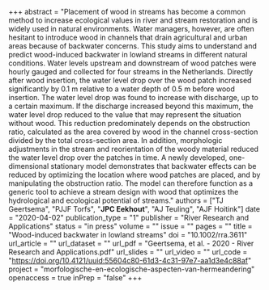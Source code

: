 +++
abstract = "Placement of wood in streams has become a common method to increase ecological values in river and stream restoration and is widely used in natural environments. Water managers, however, are often hesitant to introduce wood in channels that drain agricultural and urban areas because of backwater concerns. This study aims to understand and predict wood-induced backwater in lowland streams in different natural conditions. Water levels upstream and downstream of wood patches were hourly gauged and collected for four streams in the Netherlands. Directly after wood insertion, the water level drop over the wood patch increased significantly by 0.1 m relative to a water depth of 0.5 m before wood insertion. The water level drop was found to increase with discharge, up to a certain maximum. If the discharge increased beyond this maximum, the water level drop reduced to the value that may represent the situation without wood. This reduction predominately depends on the obstruction ratio, calculated as the area covered by wood in the channel cross-section divided by the total cross-section area. In addition, morphologic adjustments in the stream and reorientation of the woody material reduced the water level drop over the patches in time. A newly developed, one-dimensional stationary model demonstrates that backwater effects can be reduced by optimizing the location where wood patches are placed, and by manipulating the obstruction ratio. The model can therefore function as a generic tool to achieve a stream design with wood that optimizes the hydrological and ecological potential of streams."
authors = ["TJ Geertsema", "PJJF Torfs", "**JPC Eekhout**", "AJ Teuling", "AJF Hoitink"]
date = "2020-04-02"
publication_type = "1"
publisher = "River Research and Applications"
status = "in press"
volume = ""
issue = ""
pages = ""
title = "Wood-induced backwater in lowland streams"
doi = "10.1002/rra.3611"
url_article = ""
url_dataset = ""
url_pdf = "Geertsema, et al. - 2020 - River Research and Applications.pdf"
url_slides = ""
url_video = ""
url_code = "https://doi.org/10.4121/uuid:55604c80-61d3-4c31-97e7-aa1d3e4c88af"
project = "morfologische-en-ecologische-aspecten-van-hermeandering"
openaccess = true
inPrep = "false"
+++